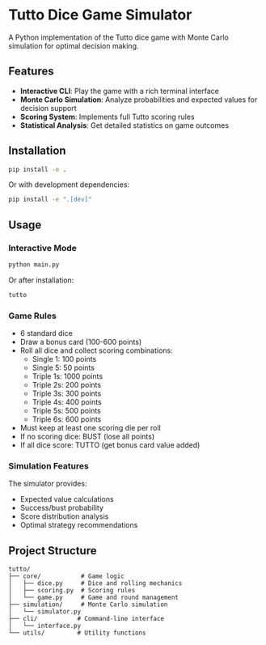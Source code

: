 # Tutto Dice Game Simulator

A Python implementation of the Tutto dice game with Monte Carlo simulation for optimal decision making.

## Features

- **Interactive CLI**: Play the game with a rich terminal interface
- **Monte Carlo Simulation**: Analyze probabilities and expected values for decision support
- **Scoring System**: Implements full Tutto scoring rules
- **Statistical Analysis**: Get detailed statistics on game outcomes

## Installation

```bash
pip install -e .
```

Or with development dependencies:

```bash
pip install -e ".[dev]"
```

## Usage

### Interactive Mode

```bash
python main.py
```

Or after installation:

```bash
tutto
```

### Game Rules

- 6 standard dice
- Draw a bonus card (100-600 points)
- Roll all dice and collect scoring combinations:
  - Single 1: 100 points
  - Single 5: 50 points
  - Triple 1s: 1000 points
  - Triple 2s: 200 points
  - Triple 3s: 300 points
  - Triple 4s: 400 points
  - Triple 5s: 500 points
  - Triple 6s: 600 points
- Must keep at least one scoring die per roll
- If no scoring dice: BUST (lose all points)
- If all dice score: TUTTO (get bonus card value added)

### Simulation Features

The simulator provides:
- Expected value calculations
- Success/bust probability
- Score distribution analysis
- Optimal strategy recommendations

## Project Structure

```
tutto/
├── core/           # Game logic
│   ├── dice.py     # Dice and rolling mechanics
│   ├── scoring.py  # Scoring rules
│   └── game.py     # Game and round management
├── simulation/     # Monte Carlo simulation
│   └── simulator.py
├── cli/           # Command-line interface
│   └── interface.py
└── utils/         # Utility functions
```